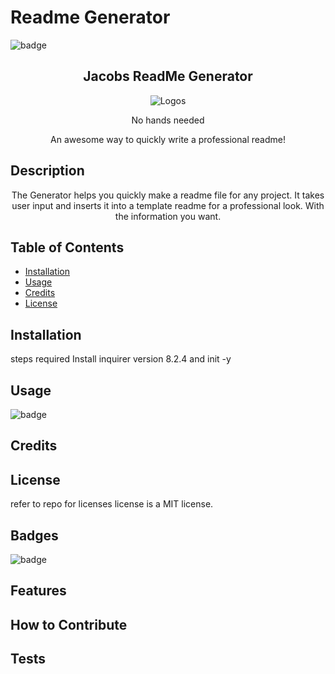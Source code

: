 
# Readme Generator 

![badge](https://img.shields.io/badge/License-MIT-blue.svg)

<h2 align="center">
   Jacobs ReadMe Generator
</h2>
<p align="center">
  <img src="assets/photos/icon.PNG" alt="Logos">
</p>
<p align="center">
   No hands needed
</p>
  <p align="center">
    An awesome way to quickly write a professional readme!
  </p>
  
## Description
 <p align="center">
The Generator helps you quickly make a readme file for any project.
It takes user input and inserts it into a template readme for a professional look.
With the information you want.
</p>

## Table of Contents

- [Installation](#installation)
- [Usage](#usage)
- [Credits](#credits)
- [License](#license)

## Installation

steps required
Install inquirer version 8.2.4 and init -y

## Usage
![badge](https://img.shields.io/badge/License-MIT-blue.svg)
## Credits

## License
refer to repo for licenses
license is a MIT license.

## Badges
![badge](https://img.shields.io/badge/License-MIT-blue.svg)

## Features

## How to Contribute

## Tests
    

